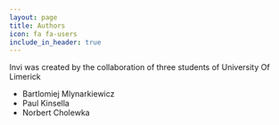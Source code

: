 ```yaml
---
layout: page
title: Authors
icon: fa fa-users
include_in_header: true
---
```


Invi was created by the collaboration of three students of University Of Limerick

<ul>
<li>Bartlomiej Mlynarkiewicz</li>
<li>Paul Kinsella</li>
<li>Norbert Cholewka</li>
</ul>
